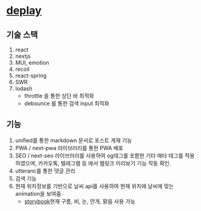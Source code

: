 # [deplay](https://my-first-programming.kr)

## 기술 스택

1. react
2. nextjs
3. MUI, emotion
4. recoil
5. react-spring
6. SWR
7. lodash
    - throttle 을 통한 상단 바 최적화
    - debounce 를 통한 검색 input 최적화

## 기능
1. unified를 통한 markdown 문서로 포스트 게재 기능
2. PWA / next-pwa 라이브러리를 통한 PWA 배포
3. SEO / next-seo 라이브러리를 사용하여 og태그를 포함한 기타 매타 태그를 적용하였으며, 카카오톡, 텔레그램 등 에서 웹링크 미리보기 기능 작동 확인.
4. utteranc를 통한 댓글 관리
5. 검색 기능
6. 현재 위치정보를 기반으로 날씨 api를 사용하여 현재 위치에 날씨에 맞는 animation을 보여줌
   - [storybook](https://storybook.my-first-programming.kr)현재 구름, 비, 눈, 안개, 맑음 사용 가능
